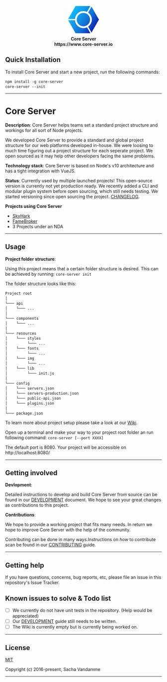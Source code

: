<p align="center">
<img width="100" src="./wiki/img/logo/logo-128.png" >
<br>
<b>Core Server</b><br>
<b>https://www.core-server.io</b>
</p>

## Quick Installation

To install Core Server and start a new project, run the following commands:

```
npm install -g core-server
core-server --init
```

----

# Core Server

**Description**:
Core Server helps teams set a standard project structure and workings for all sort of Node projects.

We developed Core Server to provide a standard and global project structure for our web platforms developed in-house. We were loosing to much time figuring out a project structure for each seperate project. We open sourced as it may help other developers facing the same problems.

**Technology stack**:
Core Server is based on Node's v10 architecture and has a tight integration with VueJS.

**Status**:
Currently used by multiple launched projects!
This open-source version is currently not yet production ready.
We recently added a CLI and modular plugin system before open sourcing, which still needs testing.
We started versioning since open sourcing the project. [CHANGELOG](CHANGELOG.md).

**Projects using Core Server**
- [SkyHark](https://www.skyhark.com/)
- [FameBroker](https://www.famebroker.com/)
- 3 Projects under an NDA

----

## Usage

**Project folder structure**:

Using this project means that a certain folder structure is desired.
This can be achieved by running:
``` core-server init ```

The folder structure looks like this:
```
Project root
│
└─── api
│    └─── ...
│
└─── components
│    └─── ...
│
└─── resources
│    └─── styles
│         └─── ...
│    └─── fonts
│         └─── ...
│    └─── img
│         └─── ...
│    └─── lib
│         └─── init.js
│
└─── config
│    └─── servers.json
│    └─── servers-production.json
│    └─── public-api.json
│    └─── plugins.json
│
└─── package.json
```
To learn more about project setup please take a look at our [Wiki](wiki).

Open up a terminal and make your way to your project root folder an run following command:
``` core-server [--port XXXX] ```

The default port is 8080.
Your project will be accessible on http://localhost:8080/

----

## Getting involved

**Devlopment**:

Detailed instructions to develop and build Core Server from source can be found in our [DEVELOPMENT](DEVELOPMENT.md) document.
We hope to see your great changes as contributions to this project.

**Contributions**:

We hope to provide a working project that fits many needs.
In return we hope to improve Core Server with the help of the community.

Contributing can be done in many  ways.Instructions on _how_ to contribute scan be found in our [CONTRIBUTING](CONTRIBUTING.md) guide.

----

## Getting help

If you have questions, concerns, bug reports, etc, please file an issue in this repository's Issue Tracker.

## Known issues to solve & Todo list

- [ ] We currently do not have unit tests in the repository. (Help would be appreciated)
- [ ] Our [DEVELOPMENT](DEVELOPMENT) guide still needs to be written.
- [ ] The Wiki is currently empty but is currently being worked on.

----

## License

[MIT](LICENSE)

Copyright (c) 2016-present, Sacha Vandamme

----